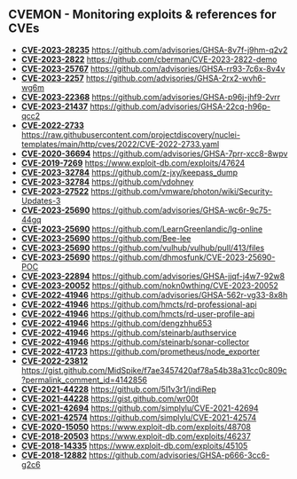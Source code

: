 ## CVEMON - Monitoring exploits & references for CVEs
- **[CVE-2023-28235](https://in.scanfactory.io/cvemon/CVE-2023-28235.html)** https://github.com/advisories/GHSA-8v7f-j9hm-q2v2
- **[CVE-2023-2822](https://in.scanfactory.io/cvemon/CVE-2023-2822.html)** https://github.com/cberman/CVE-2023-2822-demo
- **[CVE-2023-25767](https://in.scanfactory.io/cvemon/CVE-2023-25767.html)** https://github.com/advisories/GHSA-rr93-7c6x-8v4v
- **[CVE-2023-2257](https://in.scanfactory.io/cvemon/CVE-2023-2257.html)** https://github.com/advisories/GHSA-2rx2-wvh6-wg6m
- **[CVE-2023-22368](https://in.scanfactory.io/cvemon/CVE-2023-22368.html)** https://github.com/advisories/GHSA-p96j-jhf9-2vrr
- **[CVE-2023-21437](https://in.scanfactory.io/cvemon/CVE-2023-21437.html)** https://github.com/advisories/GHSA-22cq-h96p-qcc2
- **[CVE-2022-2733](https://in.scanfactory.io/cvemon/CVE-2022-2733.html)** https://raw.githubusercontent.com/projectdiscovery/nuclei-templates/main/http/cves/2022/CVE-2022-2733.yaml
- **[CVE-2020-36694](https://in.scanfactory.io/cvemon/CVE-2020-36694.html)** https://github.com/advisories/GHSA-7prr-xcc8-8wpv
- **[CVE-2019-7269](https://in.scanfactory.io/cvemon/CVE-2019-7269.html)** https://www.exploit-db.com/exploits/47624
- **[CVE-2023-32784](https://in.scanfactory.io/cvemon/CVE-2023-32784.html)** https://github.com/z-jxy/keepass_dump
- **[CVE-2023-32784](https://in.scanfactory.io/cvemon/CVE-2023-32784.html)** https://github.com/vdohney
- **[CVE-2023-27522](https://in.scanfactory.io/cvemon/CVE-2023-27522.html)** https://github.com/vmware/photon/wiki/Security-Updates-3
- **[CVE-2023-25690](https://in.scanfactory.io/cvemon/CVE-2023-25690.html)** https://github.com/advisories/GHSA-wc6r-9c75-44gq
- **[CVE-2023-25690](https://in.scanfactory.io/cvemon/CVE-2023-25690.html)** https://github.com/LearnGreenlandic/lg-online
- **[CVE-2023-25690](https://in.scanfactory.io/cvemon/CVE-2023-25690.html)** https://github.com/Bee-lee
- **[CVE-2023-25690](https://in.scanfactory.io/cvemon/CVE-2023-25690.html)** https://github.com/vulhub/vulhub/pull/413/files
- **[CVE-2023-25690](https://in.scanfactory.io/cvemon/CVE-2023-25690.html)** https://github.com/dhmosfunk/CVE-2023-25690-POC
- **[CVE-2023-22894](https://in.scanfactory.io/cvemon/CVE-2023-22894.html)** https://github.com/advisories/GHSA-jjqf-j4w7-92w8
- **[CVE-2023-20052](https://in.scanfactory.io/cvemon/CVE-2023-20052.html)** https://github.com/nokn0wthing/CVE-2023-20052
- **[CVE-2022-41946](https://in.scanfactory.io/cvemon/CVE-2022-41946.html)** https://github.com/advisories/GHSA-562r-vg33-8x8h
- **[CVE-2022-41946](https://in.scanfactory.io/cvemon/CVE-2022-41946.html)** https://github.com/hmcts/rd-professional-api
- **[CVE-2022-41946](https://in.scanfactory.io/cvemon/CVE-2022-41946.html)** https://github.com/hmcts/rd-user-profile-api
- **[CVE-2022-41946](https://in.scanfactory.io/cvemon/CVE-2022-41946.html)** https://github.com/dengzhhu653
- **[CVE-2022-41946](https://in.scanfactory.io/cvemon/CVE-2022-41946.html)** https://github.com/steinarb/authservice
- **[CVE-2022-41946](https://in.scanfactory.io/cvemon/CVE-2022-41946.html)** https://github.com/steinarb/sonar-collector
- **[CVE-2022-41723](https://in.scanfactory.io/cvemon/CVE-2022-41723.html)** https://github.com/prometheus/node_exporter
- **[CVE-2022-23812](https://in.scanfactory.io/cvemon/CVE-2022-23812.html)** https://gist.github.com/MidSpike/f7ae3457420af78a54b38a31cc0c809c?permalink_comment_id=4142856
- **[CVE-2021-44228](https://in.scanfactory.io/cvemon/CVE-2021-44228.html)** https://github.com/5l1v3r1/jndiRep
- **[CVE-2021-44228](https://in.scanfactory.io/cvemon/CVE-2021-44228.html)** https://gist.github.com/wr00t
- **[CVE-2021-42694](https://in.scanfactory.io/cvemon/CVE-2021-42694.html)** https://github.com/simplylu/CVE-2021-42694
- **[CVE-2021-42574](https://in.scanfactory.io/cvemon/CVE-2021-42574.html)** https://github.com/simplylu/CVE-2021-42574
- **[CVE-2020-15050](https://in.scanfactory.io/cvemon/CVE-2020-15050.html)** https://www.exploit-db.com/exploits/48708
- **[CVE-2018-20503](https://in.scanfactory.io/cvemon/CVE-2018-20503.html)** https://www.exploit-db.com/exploits/46237
- **[CVE-2018-14335](https://in.scanfactory.io/cvemon/CVE-2018-14335.html)** https://www.exploit-db.com/exploits/45105
- **[CVE-2018-12882](https://in.scanfactory.io/cvemon/CVE-2018-12882.html)** https://github.com/advisories/GHSA-p666-3cc6-g2c6
